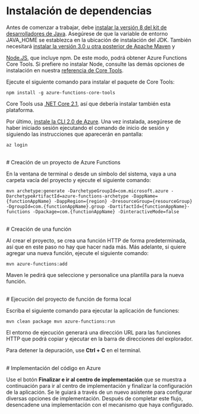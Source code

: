 # Instalación de dependencias

Antes de comenzar a trabajar, debe [instalar la versión 8 del kit de desarrolladores de Java](https://go.microsoft.com/fwlink/?linkid=2016706). Asegúrese de que la variable de entorno JAVA\_HOME se establezca en la ubicación de instalación del JDK. También necesitará [instalar la versión 3.0 u otra posterior de Apache Maven](https://go.microsoft.com/fwlink/?linkid=2016384) y

[Node.JS](https://go.microsoft.com/fwlink/?linkid=2016195), que incluye npm. De este modo, podrá obtener Azure Functions Core Tools. Si prefiere no instalar Node, consulte las demás opciones de instalación en nuestra [referencia de Core Tools](https://go.microsoft.com/fwlink/?linkid=2016192).

Ejecute el siguiente comando para instalar el paquete de Core Tools:

``` npm install -g azure-functions-core-tools ```

Core Tools usa [.NET Core 2.1](https://go.microsoft.com/fwlink/?linkid=2016373), así que debería instalar también esta plataforma.

Por último, [instale la CLI 2.0 de Azure](https://go.microsoft.com/fwlink/?linkid=2016701). Una vez instalada, asegúrese de haber iniciado sesión ejecutando el comando de inicio de sesión y siguiendo las instrucciones que aparecerán en pantalla:

``` az login ```

<br/>
# Creación de un proyecto de Azure Functions

En la ventana de terminal o desde un símbolo del sistema, vaya a una carpeta vacía del proyecto y ejecute el siguiente comando:

``` mvn archetype:generate -DarchetypeGroupId=com.microsoft.azure -DarchetypeArtifactId=azure-functions-archetype -DappName={functionAppName} -DappRegion={region} -DresourceGroup={resourceGroup} -DgroupId=com.{functionAppName}.group -DartifactId={functionAppName}-functions -Dpackage=com.{functionAppName} -DinteractiveMode=false ```

<br/>
# Creación de una función

Al crear el proyecto, se crea una función HTTP de forma predeterminada, así que en este paso no hay que hacer nada más. Más adelante, si quiere agregar una nueva función, ejecute el siguiente comando:

``` mvn azure-functions:add ```

Maven le pedirá que seleccione y personalice una plantilla para la nueva función.

<br/>
# Ejecución del proyecto de función de forma local

Escriba el siguiente comando para ejecutar la aplicación de funciones:

``` mvn clean package mvn azure-functions:run ```

El entorno de ejecución generará una dirección URL para las funciones HTTP que podrá copiar y ejecutar en la barra de direcciones del explorador.

Para detener la depuración, use **Ctrl + C** en el terminal.

<br/>
# Implementación del código en Azure

Use el botón **Finalizar e ir al centro de implementación** que se muestra a continuación para ir al centro de implementación y finalizar la configuración de la aplicación. Se le guiará a través de un nuevo asistente para configurar diversas opciones de implementación. Después de completar este flujo, desencadene una implementación con el mecanismo que haya configurado.
